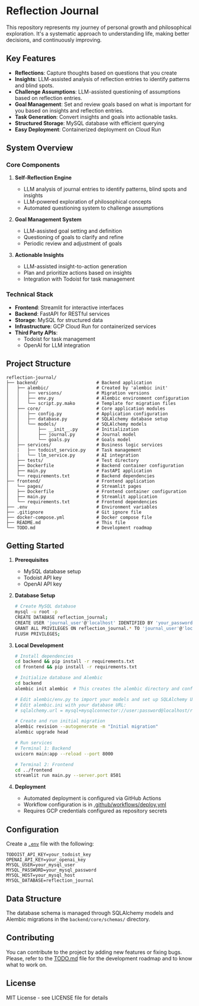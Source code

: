 # Reflection Journal

This repository represents my journey of personal growth and philosophical exploration. It's a systematic approach to understanding life, making better decisions, and continuously improving.

## Key Features

- **Reflections**: Capture thoughts based on questions that you create
- **Insights**: LLM-assisted analysis of reflection entries to identify patterns and blind spots.
- **Challenge Assumptions**: LLM-assisted questioning of assumptions based on reflection entries.
- **Goal Management**: Set and review goals based on what is important for you based on insights and reflection entries.
- **Task Generation**: Convert insights and goals into actionable tasks.
- **Structured Storage**: MySQL database with efficient querying
- **Easy Deployment**: Containerized deployment on Cloud Run

## System Overview

### Core Components

1. **Self-Reflection Engine**
   - LLM analysis of journal entries to identify patterns, blind spots and insights
   - LLM-powered exploration of philosophical concepts
   - Automated questioning system to challenge assumptions

2. **Goal Management System**
   - LLM-assisted goal setting and definition
   - Questioning of goals to clarify and refine
   - Periodic review and adjustment of goals

3. **Actionable Insights**
   - LLM-assisted insight-to-action generation 
   - Plan and prioritize actions based on insights
   - Integration with Todoist for task management

### Technical Stack

- **Frontend**: Streamlit for interactive interfaces
- **Backend**: FastAPI for RESTful services
- **Storage**: MySQL for structured data
- **Infrastructure**: GCP Cloud Run for containerized services
- **Third Party APIs**: 
  - Todoist for task management
  - OpenAI for LLM integration

## Project Structure

```
reflection-journal/
├── backend/                      # Backend application
│   ├── alembic/                  # Created by 'alembic init'
│   │   ├── versions/             # Migration versions
│   │   ├── env.py                # Alembic environment configuration
│   │   └── script.py.mako        # Template for migration files
│   ├── core/                     # Core application modules
│   │   ├── config.py             # Application configuration
│   │   ├── database.py           # SQLAlchemy database setup
│   │   └── models/               # SQLAlchemy models
│   │       ├── __init__.py       # Initialization
│   │       ├── journal.py        # Journal model
│   │       └── goals.py          # Goals model
│   ├── services/                 # Business logic services
│   |   ├── todoist_service.py    # Task management
│   |   └── llm_service.py        # AI integration
│   ├── tests/                    # Test directory
│   ├── Dockerfile                # Backend container configuration
│   ├── main.py                   # FastAPI application
│   └── requirements.txt          # Backend dependencies
├── frontend/                     # Frontend application
│   └── pages/                    # Streamlit pages     
│   ├── Dockerfile                # Frontend container configuration
│   ├── main.py                   # Streamlit application
│   └── requirements.txt          # Frontend dependencies
├── .env                          # Environment variables
├── .gitignore                    # Git ignore file
├── docker-compose.yml            # Docker compose file
├── README.md                     # This file
└── TODO.md                       # Development roadmap
```

## Getting Started

1. **Prerequisites**
   - MySQL database setup
   - Todoist API key
   - OpenAI API key

2. **Database Setup**
   ```bash
   # Create MySQL database
   mysql -u root -p
   CREATE DATABASE reflection_journal;
   CREATE USER 'journal_user'@'localhost' IDENTIFIED BY 'your_password';
   GRANT ALL PRIVILEGES ON reflection_journal.* TO 'journal_user'@'localhost';
   FLUSH PRIVILEGES;
   ```

3. **Local Development**
   ```bash
   # Install dependencies
   cd backend && pip install -r requirements.txt
   cd frontend && pip install -r requirements.txt

   # Initialize database and Alembic
   cd backend
   alembic init alembic  # This creates the alembic directory and configuration

   # Edit alembic/env.py to import your models and set up SQLAlchemy URL
   # Edit alembic.ini with your database URL:
   # sqlalchemy.url = mysql+mysqlconnector://user:password@localhost/reflection_journal
   
   # Create and run initial migration
   alembic revision --autogenerate -m "Initial migration"
   alembic upgrade head

   # Run services
   # Terminal 1: Backend
   uvicorn main:app --reload --port 8000

   # Terminal 2: Frontend  
   cd ../frontend
   streamlit run main.py --server.port 8501
   ```

4. **Deployment**
   - Automated deployment is configured via GitHub Actions
   - Workflow configuration is in [.github/workflows/deploy.yml](.github/workflows/deploy.yml)
   - Requires GCP credentials configured as repository secrets

## Configuration

Create a [`.env`](.env) file with the following:
```
TODOIST_API_KEY=your_todoist_key
OPENAI_API_KEY=your_openai_key
MYSQL_USER=your_mysql_user
MYSQL_PASSWORD=your_mysql_password
MYSQL_HOST=your_mysql_host
MYSQL_DATABASE=reflection_journal
```

## Data Structure

The database schema is managed through SQLAlchemy models and Alembic migrations in the `backend/core/schemas/` directory.

## Contributing

You can contribute to the project by adding new features or fixing bugs. Please, refer to the [TODO.md](TODO.md) file for the development roadmap and to know what to work on.

## License

MIT License - see LICENSE file for details